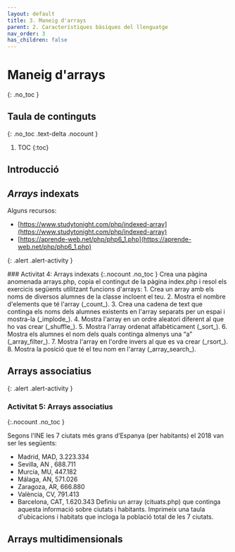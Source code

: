 ```yaml
---
layout: default
title: 3. Maneig d'arrays
parent: 2. Característiques bàsiques del llenguatge
nav_order: 3
has_children: false
---
```


# Maneig d'arrays
{: .no_toc }

## Taula de continguts
{: .no_toc .text-delta  .nocount }

1. TOC
{:toc}

## Introducció

## _Arrays_ indexats

Alguns recursos: 

* [https://www.studytonight.com/php/indexed-array](https://www.studytonight.com/php/indexed-array)
* [https://aprende-web.net/php/php6_1.php](https://aprende-web.net/php/php6_1.php)

{: .alert .alert-activity }
<div markdown="1">
### Activitat 4: Arrays indexats
{:.nocount .no_toc }
Crea una pàgina anomenada arrays.php, copia el contingut de la pàgina index.php i resol els exercicis següents 
utilitzant funcions d'arrays:
1. Crea un array amb els noms de diversos alumnes de la classe incloent el teu. 
2. Mostra el nombre d'elements que té l'array (_count_). 
3. Crea una cadena de text que continga els noms dels alumnes existents en l'array separats per un espai i 
mostra-la (_implode_).
4. Mostra l'array en un ordre aleatori diferent al que ho vas crear (_shuffle_). 
5. Mostra l'array ordenat alfabèticament (_sort_). 
6. Mostra els alumnes el nom dels quals continga almenys una “a” (_array_filter_).
7. Mostra l'array en l'ordre invers al que es va crear (_rsort_). 
8. Mostra la posició que té el teu nom en l'array (_array_search_).
</div>

## Arrays associatius

{: .alert .alert-activity }
<div markdown="1">

### Activitat 5: Arrays associatius
{:.nocount .no_toc }

Segons l'INE les 7 ciutats més grans d’Espanya (per habitants) el 2018 van ser les següents:
- Madrid, MAD,	3.223.334
- Sevilla, AN	, 688.711
- Murcia, MU,	447.182
- Málaga, AN,	571.026
- Zaragoza, AR, 666.880
- València, CV,	 791.413
- Barcelona, CAT, 1.620.343
Definiu un array (cituats.php) que continga aquesta informació sobre ciutats i habitants. Imprimeix una 
taula d'ubicacions i habitats que incloga la població total de les 7 ciutats.
</div>

## Arrays multidimensionals